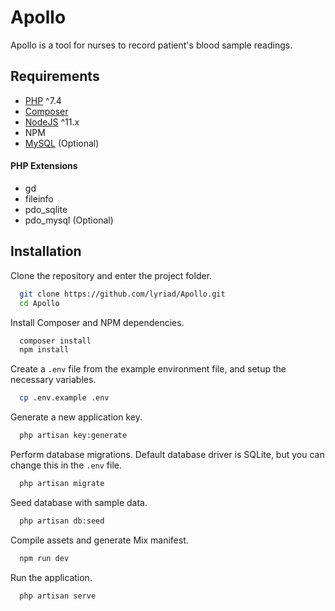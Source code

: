 
# Apollo

Apollo is a tool for nurses to record patient's blood sample readings.

## Requirements

* [PHP](https://www.php.net/downloads.php) ^7.4
* [Composer](https://getcomposer.org/download/)
* [NodeJS](https://nodejs.org/en/download/) ^11.x
* NPM
* [MySQL](https://dev.mysql.com/downloads/mysql/) (Optional)

#### PHP Extensions
* gd
* fileinfo
* pdo_sqlite
* pdo_mysql (Optional)

## Installation

Clone the repository and enter the project folder.
```bash
  git clone https://github.com/lyriad/Apollo.git
  cd Apollo
```

Install Composer and NPM dependencies.
```bash
  composer install
  npm install
```

Create a `.env` file from the example environment file, and setup the necessary variables.
```bash
  cp .env.example .env
```

Generate a new application key.
```bash
  php artisan key:generate
```

Perform database migrations. Default database driver is SQLite, but you can change this in the `.env` file.
```bash
  php artisan migrate
```

Seed database with sample data.
```bash
  php artisan db:seed
```

Compile assets and generate Mix manifest.
```bash
  npm run dev
```

Run the application.
```bash
  php artisan serve
```
